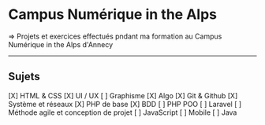 # Campus Numérique in the Alps

=> Projets et exercices effectués pndant ma formation au Campus Numérique in the Alps d'Annecy
***
## Sujets
[X] HTML & CSS
[X] UI / UX
[ ] Graphisme
[X] Algo
[X] Git & Github
[X] Système et réseaux
[X] PHP de base
[X] BDD
[ ] PHP POO
[ ] Laravel
[ ] Méthode agile et conception de projet
[ ] JavaScript
[ ] Mobile
[ ] Java


